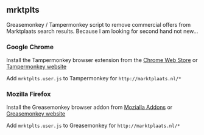 ## mrktplts
Greasemonkey / Tampermonkey script to remove commercial offers from Marktplaats search results.
Because I am looking for second hand not new...

### Google Chrome
Install the Tampermonkey browser extension from the [Chrome Web Store](http://chrome.google.com/webstore) or [Tampermonkey website](http://tampermonkey.net/)

Add `mrktplts.user.js` to Tampermonkey for `http://marktplaats.nl/*`


### Mozilla Firefox
Install the Greasemonkey browser addon from [Mozialla Addons](http://addons.mozilla.org/en-US/firefox/addon/greasemonkey/) or [Greasemonkey website](http://www.greasespot.net/)

Add `mrktplts.user.js` to Greasemonkey for `http://marktplaats.nl/*`